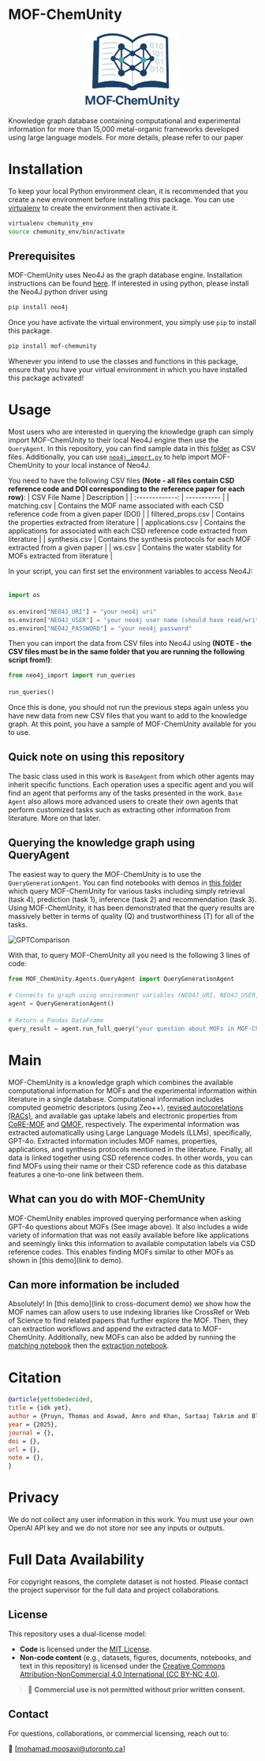 # MOF-ChemUnity 

<p align="center">
    <img src="raw/MOF-ChemUnity_logo.png" alt="MOF-ChemUnity Logo" width="200"/>
</p>

Knowledge graph database containing computational and experimental information for more than 15,000 metal-organic frameworks developed using large language models. For more details, please refer to our paper

# Installation
To keep your local Python environment clean, it is recommended that you create a new environment before installing this package. You can use [virtualenv](https://virtualenv.pypa.io/en/latest/) to create the environment then activate it.

```bash
virtualenv chemunity_env
source chemunity_env/bin/activate
```

## Prerequisites
MOF-ChemUnity uses Neo4J as the graph database engine. Installation instructions can be found [here](https://neo4j.com/pricing/). If interested in using python, please install the Neo4J python driver using

```bash
pip install neo4j
```

Once you have activate the virtual environment, you simply use `pip` to install this package.

```bash
pip install mof-chemunity
```

Whenever you intend to use the classes and functions in this package, ensure that you have your virtual environment in which you have installed this package activated!

# Usage
Most users who are interested in querying the knowledge graph can simply import MOF-ChemUnity to their local Neo4J engine then use the `QueryAgent`. In this repository, you can find sample data in this [folder](https://github.com/AI4ChemS/MOF_ChemUnity/tree/main/src/Examples/KG_Data/) as CSV files. Additionally, you can use [`neo4j_import.py`](https://github.com/AI4ChemS/MOF_ChemUnity/tree/main/src/KnowledgeGraph/neo4j_import.py) to help import MOF-ChemUnity to your local instance of Neo4J.

You need to have the following CSV files **(Note - all files contain CSD reference code and DOI corresponding to the reference paper for each row)**:
| CSV File Name | Description |
| :-------------: | ----------- |
| matching.csv | Contains the MOF name associated with each CSD reference code from a given paper (DOI) |
| filtered_props.csv | Contains the properties extracted from literature  |
| applications.csv | Contains the applications for associated with each CSD reference code extracted from literature |
| synthesis.csv | Contains the synthesis protocols for each MOF extracted from a given paper |
| ws.csv | Contains the water stability for MOFs extracted from literature |

In your script, you can first set the environment variables to access Neo4J:

```python

import os

os.environ["NEO4J_URI"] = "your neo4j uri"
os.environ["NEO4J_USER"] = "your neo4j user name (should have read/write access)"
os.environ["NEO4J_PASSWORD"] = "your neo4j password"
```

Then you can import the data from CSV files into Neo4J using **(NOTE - the CSV files must be in the same folder that you are running the following script from!)**:

```python
from neo4j_import import run_queries

run_queries()
```
Once this is done, you should not run the previous steps again unless you have new data from new CSV files that you want to add to the knowledge graph.
At this point, you have a sample of MOF-ChemUnity available for you to use.

## Quick note on using this repository
The basic class used in this work is `BaseAgent` from which other agents may inherit specific functions. Each operation uses a specific agent and you will find an agent that performs any of the tasks presented in the work. `Base Agent` also allows more advanced users to create their own agents that perform customized tasks such as extracting other information from literature. More on that later.

## Querying the knowledge graph using QueryAgent
The easiest way to query the MOF-ChemUnity is to use the `QueryGenerationAgent`. You can find notebooks with demos in [this folder](https://github.com/AI4ChemS/MOF_ChemUnity/tree/main/src/ChatGPT%20Comparison/) which query MOF-ChemUnity for various tasks including simply retrieval (task 4), prediction (task 1), inference (task 2) and recommendation (task 3). Using MOF-ChemUnity, it has been demonstrated that the query results are massively better in terms of quality (Q) and trustworthiness (T) for all of the tasks.

![GPTComparison](https://github.com/user-attachments/assets/6b3af877-df28-420b-a244-70c4dce9d2d4)

With that, to query MOF-ChemUnity all you need is the following 3 lines of code:

```python
from MOF_ChemUnity.Agents.QueryAgent import QueryGenerationAgent

# Connects to graph using environment variables (NEO4J_URI, NEO4J_USER, NEO4J_PASSWORD)
agent = QueryGenerationAgent()

# Return a Pandas DataFrame
query_result = agent.run_full_query("your question about MOFs in MOF-ChemUnity")
```

# Main
MOF-ChemUnity is a knowledge graph which combines the available computational information for MOFs and the experimental information within literature in a single database. Computational information includes computed geometric descriptors (using Zeo++), [revised autocorelations (RACs)](ref), and available gas uptake labels and electronic properties from [CoRE-MOF](ref) and [QMOF](ref), respectively. The experimental information was extracted automatically using Large Language Models (LLMs), specifically, GPT-4o. Extracted information includes MOF names, properties, applications, and synthesis protocols mentioned in the literature. Finally, all data is linked together using CSD reference codes. In other words, you can find MOFs using their name or their CSD reference code as this database features a one-to-one link between them. 

## What can you do with MOF-ChemUnity
MOF-ChemUnity enables improved querying performance when asking GPT-4o questions about MOFs (See image above). It also includes a wide variety of information that was not easily available before like applications and seemingly links this information to available computation labels via CSD reference codes. This enables finding MOFs similar to other MOFs as shown in [this demo](link to demo). 

## Can more information be included
Absolutely! In [this demo](link to cross-document demo) we show how the MOF names can allow users to use indexing libraries like CrossRef or Web of Science to find related papers that further explore the MOF. Then, they can extraction workflows and append the extracted data to MOF-ChemUnity. Additionally, new MOFs can also be added by running the [matching notebook](https://github.com/AI4ChemS/MOF_ChemUnity/tree/main/src/ChemUnity_Matching.ipynb) then the [extraction notebook](https://github.com/AI4ChemS/MOF_ChemUnity/tree/main/src/ChemUnity_Extraction.ipynb).

# Citation
```bibtex
@article{yettobedecided,
title = {idk yet},
author = {Pruyn, Thomas and Aswad, Amro and Khan, Sartaaj Takrim and Black, Robert and Moosavi, Seyed Mohamad},
year = {2025},
journal = {},
doi = {},
url = {},
note = {},
}
```

# Privacy
We do not collect any user information in this work. You must use your own OpenAI API key and we do not store nor see any inputs or outputs.

# Full Data Availability
For copyright reasons, the complete dataset is not hosted. Please contact the project supervisor for the full data and project collaborations.

## License

This repository uses a dual-license model:

- **Code** is licensed under the [MIT License](LICENSE_CODE).
- **Non-code content** (e.g., datasets, figures, documents, notebooks, and text in this repository) is licensed under the [Creative Commons Attribution-NonCommercial 4.0 International (CC BY-NC 4.0)](LICENSE_DATA).

> 🚫 **Commercial use is not permitted without prior written consent.**  

## Contact

For questions, collaborations, or commercial licensing, reach out to:

📧 [mohamad.moosavi@utoronto.ca]
